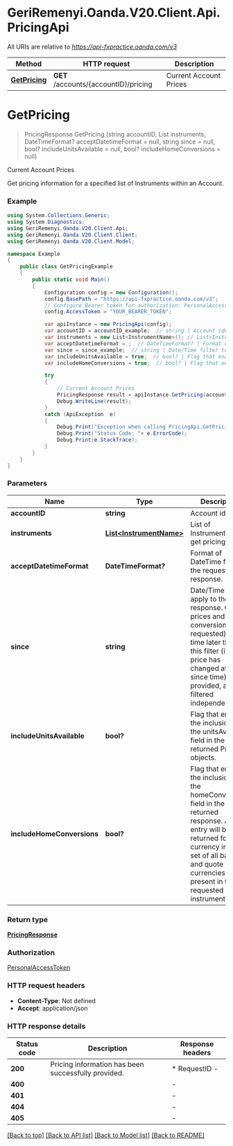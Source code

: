 # GeriRemenyi.Oanda.V20.Client.Api.PricingApi

All URIs are relative to *https://api-fxpractice.oanda.com/v3*

Method | HTTP request | Description
------------- | ------------- | -------------
[**GetPricing**](PricingApi.md#getpricing) | **GET** /accounts/{accountID}/pricing | Current Account Prices


<a name="getpricing"></a>
# **GetPricing**
> PricingResponse GetPricing (string accountID, List<InstrumentName> instruments, DateTimeFormat? acceptDatetimeFormat = null, string since = null, bool? includeUnitsAvailable = null, bool? includeHomeConversions = null)

Current Account Prices

Get pricing information for a specified list of Instruments within an Account.

### Example
```csharp
using System.Collections.Generic;
using System.Diagnostics;
using GeriRemenyi.Oanda.V20.Client.Api;
using GeriRemenyi.Oanda.V20.Client.Client;
using GeriRemenyi.Oanda.V20.Client.Model;

namespace Example
{
    public class GetPricingExample
    {
        public static void Main()
        {
            Configuration config = new Configuration();
            config.BasePath = "https://api-fxpractice.oanda.com/v3";
            // Configure Bearer token for authorization: PersonalAccessToken
            config.AccessToken = "YOUR_BEARER_TOKEN";

            var apiInstance = new PricingApi(config);
            var accountID = accountID_example;  // string | Account identifier
            var instruments = new List<InstrumentName>(); // List<InstrumentName> | List of Instruments to get pricing for.
            var acceptDatetimeFormat = ;  // DateTimeFormat? | Format of DateTime fields in the request and response. (optional) 
            var since = since_example;  // string | Date/Time filter to apply to the response. Only prices and home conversions (if requested) with a time later than this filter (i.e. the price has changed after the since time) will be provided, and are filtered independently. (optional) 
            var includeUnitsAvailable = true;  // bool? | Flag that enables the inclusion of the unitsAvailable field in the returned Price objects. (optional) 
            var includeHomeConversions = true;  // bool? | Flag that enables the inclusion of the homeConversions field in the returned response. An entry will be returned for each currency in the set of all base and quote currencies present in the requested instruments list. (optional) 

            try
            {
                // Current Account Prices
                PricingResponse result = apiInstance.GetPricing(accountID, instruments, acceptDatetimeFormat, since, includeUnitsAvailable, includeHomeConversions);
                Debug.WriteLine(result);
            }
            catch (ApiException  e)
            {
                Debug.Print("Exception when calling PricingApi.GetPricing: " + e.Message );
                Debug.Print("Status Code: "+ e.ErrorCode);
                Debug.Print(e.StackTrace);
            }
        }
    }
}
```

### Parameters

Name | Type | Description  | Notes
------------- | ------------- | ------------- | -------------
 **accountID** | **string**| Account identifier | 
 **instruments** | [**List&lt;InstrumentName&gt;**](InstrumentName.md)| List of Instruments to get pricing for. | 
 **acceptDatetimeFormat** | **DateTimeFormat?**| Format of DateTime fields in the request and response. | [optional] 
 **since** | **string**| Date/Time filter to apply to the response. Only prices and home conversions (if requested) with a time later than this filter (i.e. the price has changed after the since time) will be provided, and are filtered independently. | [optional] 
 **includeUnitsAvailable** | **bool?**| Flag that enables the inclusion of the unitsAvailable field in the returned Price objects. | [optional] 
 **includeHomeConversions** | **bool?**| Flag that enables the inclusion of the homeConversions field in the returned response. An entry will be returned for each currency in the set of all base and quote currencies present in the requested instruments list. | [optional] 

### Return type

[**PricingResponse**](PricingResponse.md)

### Authorization

[PersonalAccessToken](../README.md#PersonalAccessToken)

### HTTP request headers

 - **Content-Type**: Not defined
 - **Accept**: application/json

### HTTP response details
| Status code | Description | Response headers |
|-------------|-------------|------------------|
| **200** | Pricing information has been successfully provided. |  * RequestID -  <br>  |
| **400** |  |  -  |
| **401** |  |  -  |
| **404** |  |  -  |
| **405** |  |  -  |

[[Back to top]](#) [[Back to API list]](../README.md#documentation-for-api-endpoints) [[Back to Model list]](../README.md#documentation-for-models) [[Back to README]](../README.md)

